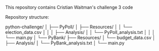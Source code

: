 This repository contains Cristian Waitman's challenge 3 code


Repository structure:

python-challenge/
│
├── PyPoll/
│   ├── Resources/
│   │   └── election_data.csv
│   │
│   ├── Analysis/
│   │   └── PyPoll_analysis.txt
│   │
│   └── main.py 
│
└── PyBank/
    ├── Resources/
    │   └── budget_data.csv
    │
    ├── Analysis/
    │   └── PyBank_analysis.txt
    │
    └── main.py
